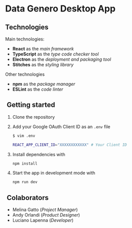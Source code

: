 # Data Genero Desktop App

## Technologies

Main technologies:

- **React** as the _main framework_
- **TypeScript** as the _type code checker tool_
- **Electron** as the _deployment and packaging tool_
- **Stitches** as the _styling library_

Other technologies

- **npm** as the _package manager_
- **ESLint** as the _code linter_

##  Getting started

1. Clone the repository
1. Add your Google OAuth Client ID as an `.env` file

    ```bash
    $ vim .env
    
    REACT_APP_CLIENT_ID="XXXXXXXXXXXX" # Your Client ID
    ```

1. Install dependencies with

    ```bash
    npm install
    ```

1. Start the app in development mode with

    ```bash
    npm run dev
    ```

##  Colaborators

- Melina Gatto (_Project Manager_)
- Andy Orlandi (_Product Designer_)
- Luciano Lapenna (_Developer_)
